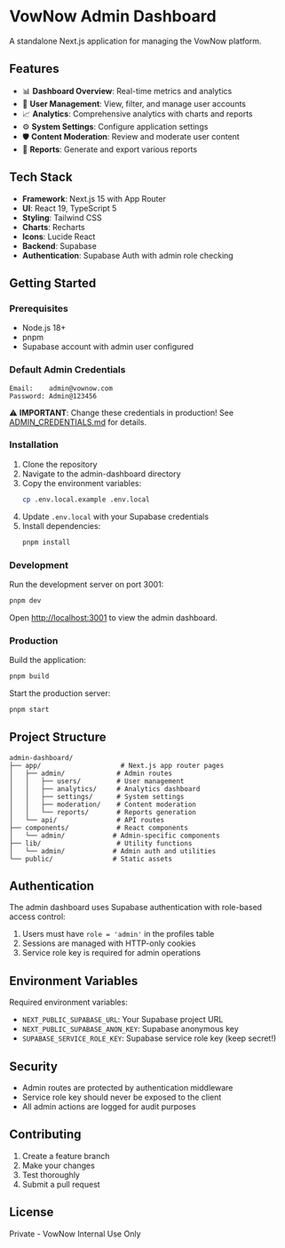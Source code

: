 # VowNow Admin Dashboard

A standalone Next.js application for managing the VowNow platform.

## Features

- 📊 **Dashboard Overview**: Real-time metrics and analytics
- 👥 **User Management**: View, filter, and manage user accounts
- 📈 **Analytics**: Comprehensive analytics with charts and reports
- ⚙️ **System Settings**: Configure application settings
- 🛡️ **Content Moderation**: Review and moderate user content
- 📝 **Reports**: Generate and export various reports

## Tech Stack

- **Framework**: Next.js 15 with App Router
- **UI**: React 19, TypeScript 5
- **Styling**: Tailwind CSS
- **Charts**: Recharts
- **Icons**: Lucide React
- **Backend**: Supabase
- **Authentication**: Supabase Auth with admin role checking

## Getting Started

### Prerequisites

- Node.js 18+
- pnpm
- Supabase account with admin user configured

### Default Admin Credentials

```
Email:    admin@vownow.com
Password: Admin@123456
```

⚠️ **IMPORTANT**: Change these credentials in production! See [ADMIN_CREDENTIALS.md](./ADMIN_CREDENTIALS.md) for details.

### Installation

1. Clone the repository
2. Navigate to the admin-dashboard directory
3. Copy the environment variables:
   ```bash
   cp .env.local.example .env.local
   ```
4. Update `.env.local` with your Supabase credentials
5. Install dependencies:
   ```bash
   pnpm install
   ```

### Development

Run the development server on port 3001:

```bash
pnpm dev
```

Open [http://localhost:3001](http://localhost:3001) to view the admin dashboard.

### Production

Build the application:

```bash
pnpm build
```

Start the production server:

```bash
pnpm start
```

## Project Structure

```
admin-dashboard/
├── app/                    # Next.js app router pages
│   ├── admin/             # Admin routes
│   │   ├── users/         # User management
│   │   ├── analytics/     # Analytics dashboard
│   │   ├── settings/      # System settings
│   │   ├── moderation/    # Content moderation
│   │   └── reports/       # Reports generation
│   └── api/               # API routes
├── components/            # React components
│   └── admin/            # Admin-specific components
├── lib/                   # Utility functions
│   └── admin/            # Admin auth and utilities
└── public/               # Static assets
```

## Authentication

The admin dashboard uses Supabase authentication with role-based access control:

1. Users must have `role = 'admin'` in the profiles table
2. Sessions are managed with HTTP-only cookies
3. Service role key is required for admin operations

## Environment Variables

Required environment variables:

- `NEXT_PUBLIC_SUPABASE_URL`: Your Supabase project URL
- `NEXT_PUBLIC_SUPABASE_ANON_KEY`: Supabase anonymous key
- `SUPABASE_SERVICE_ROLE_KEY`: Supabase service role key (keep secret!)

## Security

- Admin routes are protected by authentication middleware
- Service role key should never be exposed to the client
- All admin actions are logged for audit purposes

## Contributing

1. Create a feature branch
2. Make your changes
3. Test thoroughly
4. Submit a pull request

## License

Private - VowNow Internal Use Only